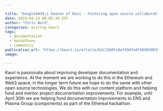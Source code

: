 ```yaml
---

title: "Google&#39;s Season of Docs - Fostering open source collaboration with technical writers"
date: 2019-04-23 00:05:34 UTC
author: "Chris Ward"
categories: writing kauri
tags:
  - documentation
  - hackathons
  - community
publication_url: "https://kauri.io/article/b2c15b0fc0ef49dfa4f4656590398d55"
image:

---
```

Kauri is passionate about improving developer documentation and experience. At the moment we are working to do this in the Ethereum and Web3 space, in the longer term future we hope to do the same with other open source technologies. We do this with our content platform and helping fund and mentor project documentation improvements. For example, until April 30th we are helping fund documentation improvements to ENS and Plasma Group (components) as part of the Ethereal hackathon.

